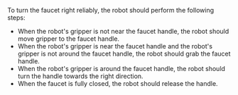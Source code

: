 To turn the faucet right reliably, the robot should perform the following steps:
- When the robot's gripper is not near the faucet handle, the robot should move gripper to the faucet handle.
- When the robot's gripper is near the faucet handle and the robot's gripper is not around the faucet handle, the robot should grab the faucet handle.
- When the robot's gripper is around the faucet handle, the robot should turn the handle towards the right direction.
- When the faucet is fully closed, the robot should release the handle.